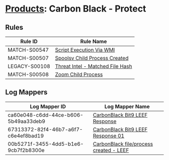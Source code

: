 # [Products](README.md): Carbon Black - Protect

## Rules

|Rule ID|Rule Name|
|----|----|
|MATCH-S00547|[Script Execution Via WMI](../rules/MATCH-S00547.md)|
|MATCH-S00507|[Spoolsv Child Process Created](../rules/MATCH-S00507.md)|
|LEGACY-S00108|[Threat Intel - Matched File Hash](../rules/LEGACY-S00108.md)|
|MATCH-S00508|[Zoom Child Process](../rules/MATCH-S00508.md)|


## Log Mappers

|Log Mapper ID|Log Mapper Name|
|----|----|
|ca60e048-c6dd-44ce-b606-5b49aa33deb9|[CarbonBlack Bit9 LEEF Response](../mappings/ca60e048-c6dd-44ce-b606-5b49aa33deb9.md)|
|67313372-82f4-46b7-a6f7-c6e4ef8bad19|[CarbonBlack Bit9 LEEF Response 01](../mappings/67313372-82f4-46b7-a6f7-c6e4ef8bad19.md)|
|00b5271f-3455-4dd5-b1e6-9cb7f2b8300e|[CarbonBlack file/process created - LEEF](../mappings/00b5271f-3455-4dd5-b1e6-9cb7f2b8300e.md)|


